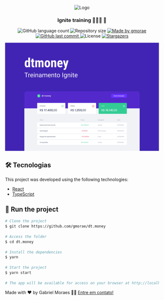 <p align="center">
  <img src=".github/Logo.svg" alt="Logo" />
</p>
<h3 align="center">
  Ignite training 👨🏻‍🚀 🚀
</h3>

<p align="center">
  <img alt="GitHub language count" src="https://img.shields.io/github/languages/count/gmorae/dt.money?color=5429CC">

  <img alt="Repository size" src="https://img.shields.io/github/repo-size/gmorae/dt.money?color=5429CC">
  	
  <a href="https://www.linkedin.com/in/gabriel-moraes-martins/">
    <img alt="Made by gmorae" src="https://img.shields.io/badge/made%20by-Gabriel Moraes-%2304D361?color=5429CC">
  </a>
  
  <a href="https://github.com/gmorae/dt.money/commits/master">
    <img alt="GitHub last commit" src="https://img.shields.io/github/last-commit/gmorae/dt.money?color=5429CC">
  </a>

  <img alt="License" src="https://img.shields.io/badge/license-MIT-brightgreen?color=5429CC">
   
   <a href="https://github.com/gmorae/dt.money/stargazers">
    <img alt="Stargazers" src="https://img.shields.io/github/stars/gmorae/dt.money?color=5429CC">
  </a>
   
</p>

<img alt="Capa" src=".github/Capa.png">


## 🛠 Tecnologias

This project was developed using the following technologies:

- [React][reactjs]
- [TypeScript][typescript]

## 🚀 Run the project

```bash
# Clone the project
$ git clone https://github.com/gmorae/dt.money

# Access the folder
$ cd dt.money

# Install the dependencies
$ yarn

# Start the project
$ yarn start

# The app will be available for access on your browser at http://localhost:3000
```

Made with ❤️ by Gabriel Moraes 👋🏽 [Entre em contato!](https://www.linkedin.com/in/gabriel-moraes-martins/)

[typescript]: https://www.typescriptlang.org/
[reactjs]: https://reactjs.org
